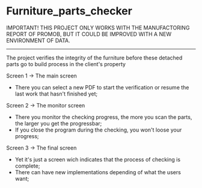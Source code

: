 # Furniture_parts_checker

IMPORTANT! THIS PROJECT ONLY WORKS WITH THE MANUFACTORING REPORT OF PROMOB, BUT IT COULD BE IMPROVED WITH A NEW ENVIRONMENT OF DATA.

____________________________________________________________________________________________________________________________________
The project verifies the integrity of the furniture before these detached parts go to build process in the client's property

Screen 1 -> The main screen
  * There you can select a new PDF to start the verification or resume the last work that hasn't finished yet;

Screen 2 -> The monitor screen
  * There you monitor the checking progress, the more you scan the parts, the larger you get the progressbar;
  * If you close the program during the checking, you won't loose your progress;
  
Screen 3 -> The final screen
  * Yet it's just a screen wich indicates that the process of checking is complete;
  * There can have new implementations depending of what the users want;
